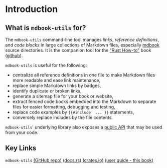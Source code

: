 # Introduction

## What is `mdbook-utils` for?

The `mdbook-utils` command-line tool manages _links_, _reference definitions_, and _code blocks_ in large collections of Markdown files, especially [mdbook](https://rust-lang.github.io/mdBook/) source directories. It is the companion tool for the ["Rust How-to"](https://www.john-cd.com/rust_howto/) book ([github](https://github.com/john-cd/rust_howto)).

`mdbook-utils` is useful for the following:

- centralize all reference definitions in one file to make Markdown files more readable and ease link maintenance,
- replace simple Markdown links by badges,
- identify duplicate or broken links,
- generate a sitemap file for your book or website,
- extract fenced code bocks embedded into the Markdown to separate files for easier formatting, debugging and testing,
- replace code examples by `{{#include  ... }}` statements,
- conversely replace includes by the file contents.

`mdbook-utils`' underlying library also exposes a [public API](https://docs.rs/mdbook-utils/latest/mdbook_utils/) that may be used from your code.

## Key Links

`mdbook-utils` [(GitHub repo)][mdbook-utils-github]  [(docs.rs)][mdbook-utils-docs-rs]  [(crates.io)][mdbook-utils-crates-io]  [(user guide - this book)][mdbook-utils-user-guide]

[mdbook-utils-github]: https://github.com/john-cd/mdbook-utils
[mdbook-utils-docs-rs]: https://docs.rs/mdbook-utils/latest/mdbook_utils/
[mdbook-utils-crates-io]: https://crates.io/crates/mdbook-utils
[mdbook-utils-user-guide]: https://john-cd.github.io/mdbook-utils
